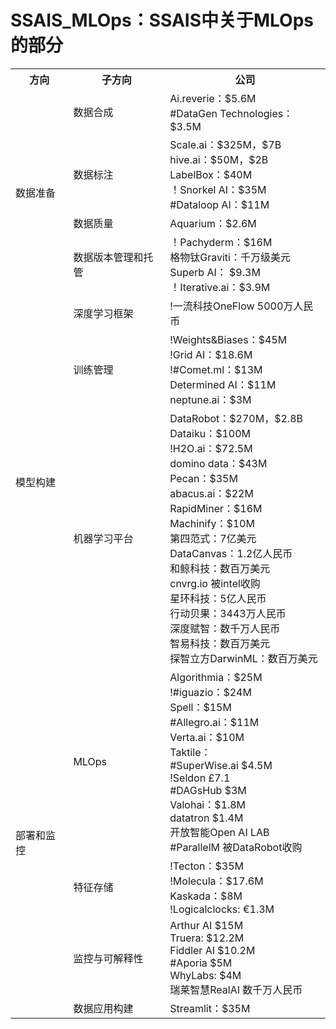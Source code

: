    # SSAIS_MLOps：SSAIS中关于MLOps的部分
   
   <table>
      <tr>
         <th>方向</th>
         <th>子方向</th>
         <th>公司</th>
      </tr>
      <tr>
         <td rowspan="4">
            数据准备
         </td>
         <td>
            数据合成
         </td>
         <td>
            Ai.reverie：$5.6M  <br> 
            #DataGen Technologies：$3.5M
         </td>
      </tr>
      <tr>
         <td>
            数据标注
         </td>
         <td>
            Scale.ai：$325M，$7B <br> 
            hive.ai：$50M，$2B  <br> 
            LabelBox：$40M <br> 
            ！Snorkel AI：$35M <br> 
            #Dataloop AI：$11M <br> 
         </td>
      </tr>
      <tr>
         <td>
            数据质量
         </td>
         <td>
            Aquarium：$2.6M
         </td>
      </tr>
      <tr>
         <td>
            数据版本管理和托管
         </td>
         <td>
            ！Pachyderm：$16M <br>
            格物钛Graviti：千万级美元 <br>
            Superb AI： $9.3M <br>
            ！Iterative.ai：$3.9M <br>
      </td>
      </tr>
    <tr>
         <td rowspan="3">
            模型构建
         </td>
         <td>
            深度学习框架
         </td>
         <td>
            !一流科技OneFlow 5000万人民币
         </td>
      </tr>
      <tr>
         <td>
            训练管理
         </td>
         <td>
               !Weights&Biases：$45M <br>
               !Grid AI：$18.6M <br>
               !#Comet.ml：$13M <br>
               Determined AI：$11M <br>
               neptune.ai：$3M <br>
         </td>
      </tr>
      <tr>
         <td>
            机器学习平台
         </td>
         <td>
            DataRobot：$270M，$2.8B <br>
            Dataiku：$100M <br>
            !H2O.ai：$72.5M <br>
            domino data：$43M <br>
            Pecan：$35M <br>
            abacus.ai：$22M <br>
            RapidMiner：$16M <br>
            Machinify：$10M <br>
            第四范式：7亿美元 <br>
            DataCanvas：1.2亿人民币 <br>
            和鲸科技：数百万美元 <br>
            cnvrg.io 被intel收购 <br>
            星环科技：5亿人民币 <br>
            行动贝果：3443万人民币 <br>
            深度赋智：数千万人民币 <br>
            智易科技：数百万美元 <br>
            探智立方DarwinML：数百万美元 <br>
         </td>
      </tr>
      <tr>
         <td rowspan="4">
            部署和监控
         </td>
         <td>
            MLOps
         </td>
         <td>
            Algorithmia：$25M <br>
            !#iguazio：$24M <br>
            Spell：$15M <br>
            #Allegro.ai：$11M <br>
            Verta.ai：$10M <br>
            Taktile： <br>
            #SuperWise.ai $4.5M <br>
            !Seldon £7.1 <br>
            #DAGsHub $3M <br>
            Valohai：$1.8M <br>
            datatron $1.4M <br>
            开放智能Open AI LAB <br>
            #ParallelM 被DataRobot收购 <br>
         </td>
      </tr>
      <tr>
         <td>
            特征存储
         </td>
         <td>
            !Tecton：$35M <br>
            !Molecula：$17.6M <br>
            Kaskada：$8M <br>
            !Logicalclocks: €1.3M <br>
         </td>
      </tr>
      <tr>
         <td>
            监控与可解释性
         </td>
         <td>
            Arthur AI $15M <br>
            Truera: $12.2M <br>
            Fiddler AI $10.2M <br>
            #Aporia $5M <br>
            WhyLabs: $4M <br>
            瑞莱智慧RealAI 数千万人民币
         </td>
      </tr>
      <tr>
         <td>
            数据应用构建
         </td>
         <td>
            Streamlit：$35M
         </td>
      </tr>

   </table>
